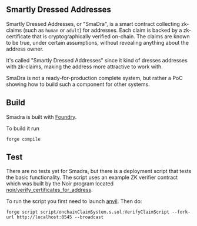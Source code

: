 ## Smartly Dressed Addresses

Smartly Dressed Addresses, or "SmaDra", is a smart contract collecting zk-claims (such as `human` or `adult`) for addresses. Each claim is backed by a zk-certificate that is cryptographically verified on-chain. The claims are  known to be true, under certain assumptions, without revealing anything about the address owner.

It's called "Smartly Dressed Addresses" since it kind of dresses addresses with zk-claims, making the address more attractive to work with.

SmaDra is not a ready-for-production complete system, but rather a PoC showing how to build such a component for other systems.

## Build
Smadra is built with [Foundry](https://github.com/foundry-rs/foundry).

To build it run
```
forge compile
```

## Test
There are no tests yet for Smadra, but there is a deployment script that tests the basic functionality. The script uses an example ZK verifier contract which was built by the Noir program located [noir/verify_certificates_for_address](https://github.com/HastilyConceivedCreatures/smadra/tree/main/noir/verify_certificates_for_address). 

To run the script you first need to launch [anvil](https://book.getfoundry.sh/reference/anvil/). Then do:
```
forge script script/onchainClaimSystem.s.sol:VerifyClaimScript --fork-url http://localhost:8545 --broadcast
```
